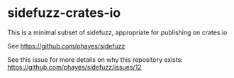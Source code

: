 # sidefuzz-crates-io

This is a minimal subset of sidefuzz, appropriate for publishing on crates.io

See https://github.com/phayes/sidefuzz

See this issue for more details on why this repository exists: https://github.com/phayes/sidefuzz/issues/12
